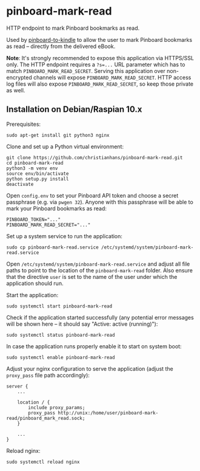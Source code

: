 # pinboard-mark-read

HTTP endpoint to mark Pinboard bookmarks as read.

Used by [pinboard-to-kindle](https://github.com/christianhans/pinboard-to-kindle) to allow the user to mark Pinboard bookmarks as read – directly from the delivered eBook.

**Note**: It's strongly recommended to expose this application via HTTPS/SSL only. The HTTP endpoint requires a `?s=...` URL parameter which has to match `PINBOARD_MARK_READ_SECRET`. Serving this application over non-encrypted channels will expose `PINBOARD_MARK_READ_SECRET`. HTTP access log files will also expose `PINBOARD_MARK_READ_SECRET`, so keep those private as well.

## Installation on Debian/Raspian 10.x

Prerequisites:

```
sudo apt-get install git python3 nginx
```

Clone and set up a Python virtual environment:

```
git clone https://github.com/christianhans/pinboard-mark-read.git
cd pinboard-mark-read
python3 -m venv env
source env/bin/activate
python setup.py install
deactivate
```

Open `config.env` to set your Pinboard API token and choose a secret passphrase (e.g. via `pwgen 32`). Anyone with this passphrase will be able to mark your Pinboard bookmarks as read:

```
PINBOARD_TOKEN="..."
PINBOARD_MARK_READ_SECRET="..."
```

Set up a system service to run the application:

```
sudo cp pinboard-mark-read.service /etc/systemd/system/pinboard-mark-read.service
```

Open `/etc/systemd/system/pinboard-mark-read.service` and adjust all file paths to point to the location of the `pinboard-mark-read` folder. Also ensure that the directive `user` is set to the name of the user under which the application should run.

Start the application:

```
sudo systemctl start pinboard-mark-read
```

Check if the application started successfully (any potential error messages will be shown here – it should say "Active: active (running)"):

```
sudo systemctl status pinboard-mark-read
```

In case the application runs properly enable it to start on system boot:

```
sudo systemctl enable pinboard-mark-read
```

Adjust your nginx configuration to serve the application (adjust the `proxy_pass` file path accordingly):

```
server {
    ...
    
    location / {
        include proxy_params;
        proxy_pass http://unix:/home/user/pinboard-mark-read/pinboard_mark_read.sock;
    }
    
    ...
}
```

Reload nginx:

```
sudo systemctl reload nginx
```
